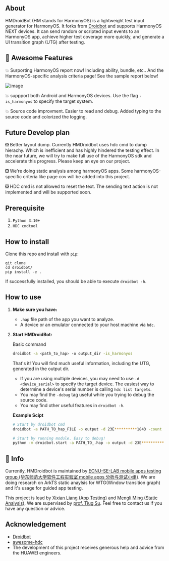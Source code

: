 ## About
HMDroidBot (HM stands for HarmonyOS) is a lightweight test input generator for HarmonyOS. It forks from [Droidbot](https://github.com/honeynet/droidbot) and supports HarmonyOS NEXT devices.
It can send random or scripted input events to an HarmonyOS app, achieve higher test coverage more quickly, and generate a UI transition graph (UTG) after testing.

## :smiling_face_with_three_hearts: Awesome Features 
:boom: Surporting HarmonyOS report now! Including ability, bundle, etc.. And the HarmonyOS-specific analysis criteria page! See the sample report below!

![image](https://github.com/user-attachments/assets/b8359efc-6d1b-4dff-95d4-551744e25131)

:boom: suppport both Android and HarmonyOS devices. Use the flag `-is_harmonyos` to specify the target system.

:boom: Source code improvment. Easier to read and debug. Added typing to the source code and colorized the logging.

## Future Develop plan
:negative_squared_cross_mark: Better layout dump. Currently HMDroidbot uses hdc cmd to dump hierachy. Which is inefficient and has highly hindered the testing effect. In the near future, we will try to make full use of the HarmonyOS sdk and accelerate this progress. Please keep an eye on our project.

:negative_squared_cross_mark: We're doing static analysis among harmonyOS apps. Some harmonyOS-specific criteria like page cov will be added into this project.

:negative_squared_cross_mark: HDC cmd is not allowed to reset the text. The sending text action is not implemented and will be supported soon.

## Prerequisite

1. `Python 3.10+`
2. `HDC cmdtool`

## How to install

Clone this repo and install with `pip`:

```shell
git clone 
cd droidbot/
pip install -e .
```

If successfully installed, you should be able to execute `droidbot -h`.

## How to use

1. **Make sure you have:**

    + `.hap` file path of the app you want to analyze.
    + A device or an emulator connected to your host machine via `hdc`.

2. **Start HMDroidBot:**
    
    Basic command
    ```bash
    droidbot -a <path_to_hap> -o output_dir -is_harmonyos
    ```
    That's it! You will find much useful information, including the UTG, generated in the output dir.

    + If you are using multiple devices, you may need to use `-d <device_serial>` to specify the target device. The easiest way to determine a device's serial number is calling `hdc list targets`.
    + You may find the `-debug` tag useful while you trying to debug the source code.
    + You may find other useful features in `droidbot -h`.

    **Example Scipt**
    ```bash
    # Start by droidbot cmd
    droidbot -a PATH_TO_hap_FILE -o output -d 23E**********1843 -count 1000 -is_harmonyos -debug

    # Start by running module. Easy to debug!
    python -m droidbot.start -a PATH_TO_.hap -o output -d 23E**********1843 -count 1000 -is_harmonyos -debug
    ```

## :mega: Info
Currently, HMDroidbot is maintained by [ECNU-SE-LAB mobile apps testing group (华东师范大学软件工程实验室 mobile apps 分析与测试小组)](https://mobile-app-analysis.github.io/). We are doing research on ArkTS static anaylsis for WTG(Window transition graph) and it's usage for guided app testing.

This project is lead by [Xixian Liang (App Testing)](https://xixianliang.github.io/resume/) and [Mengli Ming (Static Analysis)](https://ml-ming.dev/). We are supervised by [prof. Tiug Su](https://tingsu.github.io/). Feel free to contact us if you have any question or advice.

## Acknowledgement

- [Droidbot](https://github.com/honeynet/droidbot)
- [awesome-hdc](https://github.com/codematrixer/awesome-hdc)
- The development of this project receives generous help and advice from the HUAWEI engineers.
